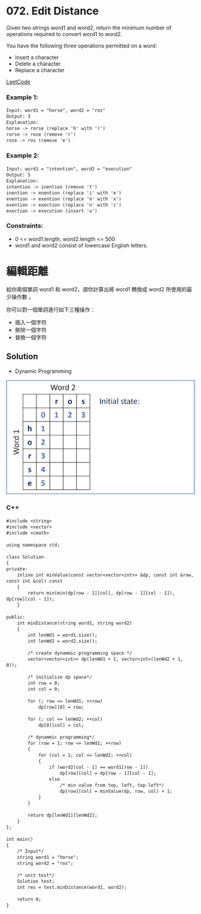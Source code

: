 # 072. Edit Distance

Given two strings word1 and word2, return the minimum number of operations required to convert word1 to word2.

You have the following three operations permitted on a word:

* Insert a character
* Delete a character
* Replace a character

[LeetCode](https://leetcode.com/problems/edit-distance)  

### Example 1:

```
Input: word1 = "horse", word2 = "ros"
Output: 3
Explanation: 
horse -> rorse (replace 'h' with 'r')
rorse -> rose (remove 'r')
rose -> ros (remove 'e')
```

### Example 2:

```
Input: word1 = "intention", word2 = "execution"
Output: 5
Explanation: 
intention -> inention (remove 't')
inention -> enention (replace 'i' with 'e')
enention -> exention (replace 'n' with 'x')
exention -> exection (replace 'n' with 'c')
exection -> execution (insert 'u')
```

### Constraints:

* 0 <= word1.length, word2.length <= 500
* word1 and word2 consist of lowercase English letters.


# 編輯距離

給你兩個單詞 word1 和 word2，請你計算出將 word1 轉換成 word2 所使用的最少操作數 。

你可以對一個單詞進行如下三種操作：

* 插入一個字符
* 刪除一個字符
* 替換一個字符

## Solution
* Dynamic Programming

<img src="img/072.gif" width = "600"/>

### C++

```
#include <string>
#include <vector>
#include <cmath>

using namespace std;

class Solution
{
private:
    inline int minValue(const vector<vector<int>> &dp, const int &row, const int &col) const
    {
        return min(min(dp[row - 1][col], dp[row - 1][col - 1]), dp[row][col - 1]);
    }

public:
    int minDistance(string word1, string word2)
    {
        int lenWd1 = word1.size();
        int lenWd2 = word2.size();

        /* create dynammic programming space */
        vector<vector<int>> dp(lenWd1 + 1, vector<int>(lenWd2 + 1, 0));

        /* initialize dp space*/
        int row = 0;
        int col = 0;

        for (; row <= lenWd1; ++row)
            dp[row][0] = row;

        for (; col <= lenWd2; ++col)
            dp[0][col] = col;

        /* dynammic programming*/
        for (row = 1; row <= lenWd1; ++row)
        {
            for (col = 1; col <= lenWd2; ++col)
            {
                if (word2[col - 1] == word1[row - 1])
                    dp[row][col] = dp[row - 1][col - 1];
                else 
                    /* min value from top, left, top-left*/
                    dp[row][col] = minValue(dp, row, col) + 1;
            }
        }

        return dp[lenWd1][lenWd2];
    }
};

int main()
{
    /* Input*/
    string word1 = "horse";
    string word2 = "ros";

    /* unit test*/
    Solution test;
    int res = test.minDistance(word1, word2);

    return 0;
}
```